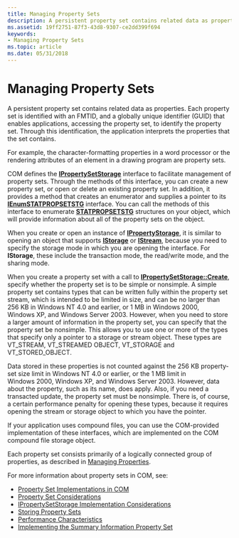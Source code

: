 ```yaml
---
title: Managing Property Sets
description: A persistent property set contains related data as properties.
ms.assetid: 19ff2751-87f3-43d8-9307-ce2dd399f694
keywords:
- Managing Property Sets
ms.topic: article
ms.date: 05/31/2018
---
```


# Managing Property Sets

A persistent property set contains related data as properties. Each property set is identified with an FMTID, and a globally unique identifier (GUID) that enables applications, accessing the property set, to identify the property set. Through this identification, the application interprets the properties that the set contains.

For example, the character-formatting properties in a word processor or the rendering attributes of an element in a drawing program are property sets.

COM defines the [**IPropertySetStorage**](/windows/desktop/api/Propidl/nn-propidl-ipropertysetstorage) interface to facilitate management of property sets. Through the methods of this interface, you can create a new property set, or open or delete an existing property set. In addition, it provides a method that creates an enumerator and supplies a pointer to its [**IEnumSTATPROPSETSTG**](https://msdn.microsoft.com/en-us/library/Aa379184(v=VS.85).aspx) interface. You can call the methods of this interface to enumerate [**STATPROPSETSTG**](https://msdn.microsoft.com/en-us/library/Aa379184(v=VS.85).aspx) structures on your object, which will provide information about all of the property sets on the object.

When you create or open an instance of [**IPropertyStorage**](/windows/desktop/api/Propidl/nn-propidl-ipropertystorage), it is similar to opening an object that supports [**IStorage**](/windows/desktop/api/Objidl/nn-objidl-istorage) or [**IStream**](/windows/desktop/api/Objidl/nn-objidl-istream), because you need to specify the storage mode in which you are opening the interface. For **IStorage**, these include the transaction mode, the read/write mode, and the sharing mode.

When you create a property set with a call to [**IPropertySetStorage::Create**](/windows/desktop/api/Propidl/nf-propidl-ipropertysetstorage-create), specify whether the property set is to be simple or nonsimple. A simple property set contains types that can be written fully within the property set stream, which is intended to be limited in size, and can be no larger than 256 KB in Windows NT 4.0 and earlier, or 1 MB in Windows 2000, Windows XP, and Windows Server 2003. However, when you need to store a larger amount of information in the property set, you can specify that the property set be nonsimple. This allows you to use one or more of the types that specify only a pointer to a storage or stream object. These types are VT\_STREAM, VT\_STREAMED OBJECT, VT\_STORAGE and VT\_STORED\_OBJECT.

Data stored in these properties is not counted against the 256 KB property-set size limit in Windows NT 4.0 or earlier, or the 1 MB limit in Windows 2000, Windows XP, and Windows Server 2003. However, data about the property, such as its name, does apply. Also, if you need a transacted update, the property set must be nonsimple. There is, of course, a certain performance penalty for opening these types, because it requires opening the stream or storage object to which you have the pointer.

If your application uses compound files, you can use the COM-provided implementation of these interfaces, which are implemented on the COM compound file storage object.

Each property set consists primarily of a logically connected group of properties, as described in [Managing Properties](managing-properties.md).

For more information about property sets in COM, see:

-   [Property Set Implementations in COM](property-set-implementations-in-com.md)
-   [Property Set Considerations](property-set-considerations.md)
-   [IPropertySetStorage Implementation Considerations](ipropertysetstorage-implementation-considerations.md)
-   [Storing Property Sets](storing-property-sets.md)
-   [Performance Characteristics](performance-characteristics.md)
-   [Implementing the Summary Information Property Set](implementing-the-summary-information-property-set.md)

 

 




